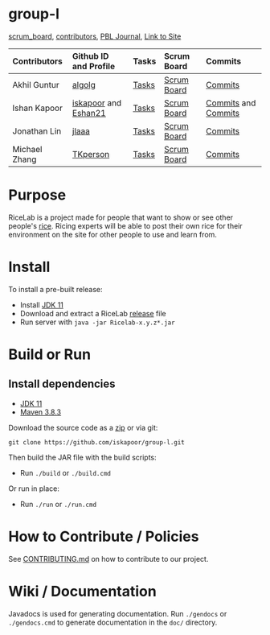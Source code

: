 # group-l
[scrum_board](https://github.com/iskapoor/group-l/projects/1), [contributors](https://github.com/iskapoor/group-l/graphs/contributors), [PBL Journal](), [Link to Site]()

|  Contributors | Github ID and Profile| Tasks  | Scrum Board | Commits |
| :------------ | :---------------     | :----- | :---------- | :------ |
| Akhil Guntur  | [algolg][alg-git]    | [Tasks][alg-tsk] | [Scrum Board][alg-scb] | [Commits][alg-cmt] |
| Ishan Kapoor  | [iskapoor][ish-git1] and [Eshan21][ish-git2] | [Tasks][ish-tsk] | [Scrum Board][ish-scb] | [Commits][ish-cmt1] and [Commits][ish-cmt2] |
| Jonathan Lin  | [jlaaa][jla-git]     | [Tasks][jla-tsk] | [Scrum Board][jla-scb] | [Commits][jla-cmt] |
| Michael Zhang | [TKperson][TKp-git]  | [Tasks][TKp-tsk] | [Scrum Board][TKp-scb] | [Commits][TKp-cmt] |

[alg-git]: https://github.com/algolg
[alg-tsk]: https://github.com/iskapoor/group-l/issues?q=assignee%3Aalgolg+
[alg-scb]: https://github.com/iskapoor/group-l/projects/1?card_filter_query=assignee%3Aalgolg
[alg-cmt]: https://github.com/iskapoor/group-l/commits?author=algolg
[ish-git1]: https://github.com/iskapoor
[ish-git2]: https://github.com/Eshan21
[ish-tsk]: https://github.com/iskapoor/group-l/issues?q=label%3Aishan
[ish-scb]: https://github.com/iskapoor/group-l/projects/1?card_filter_query=label%3Aishan
[ish-cmt1]: https://github.com/iskapoor/group-l/commits?author=iskapoor
[ish-cmt2]: https://github.com/iskapoor/group-l/commits?author=Eshan21
[jla-git]: https://github.com/jlaaa
[jla-tsk]: https://github.com/iskapoor/group-l/issues?q=assignee%3Ajlaaa+
[jla-scb]: https://github.com/iskapoor/group-l/projects/1?card_filter_query=assignee%3Ajlaaa
[jla-cmt]: https://github.com/iskapoor/group-l/commits?author=jlaaa
[TKp-git]: https://github.com/TKperson
[TKp-tsk]: https://github.com/iskapoor/group-l/issues?q=assignee%3ATKperson+
[TKp-scb]: https://github.com/iskapoor/group-l/projects/1?card_filter_query=assignee%3ATKperson
[TKp-cmt]: https://github.com/iskapoor/group-l/commits?author=TKperson

# Purpose
RiceLab is a project made for people that want to show or see other people's [rice](https://thatnixguy.github.io/posts/ricing/). Ricing experts will be able to post their own rice for their environment on the site for other people to use and learn from.

# Install
To install a pre-built release:

- Install [JDK 11](https://adoptium.net/releases.html?variant=openjdk11)
- Download and extract a RiceLab [release][] file
- Run server with `java -jar Ricelab-x.y.z*.jar`

[release]: https://github.com/iskapoor/group-l/releases

# Build or Run

## Install dependencies
- [JDK 11](https://adoptium.net/releases.html?variant=openjdk11)
- [Maven 3.8.3](https://maven.apache.org/download.cgi)

Download the source code as a [zip][source] or via git:

[source]: https://github.com/iskapoor/group-l/archive/refs/heads/main.zip

```
git clone https://github.com/iskapoor/group-l.git
```

Then build the JAR file with the build scripts:
- Run `./build` or `./build.cmd`

Or run in place:
- Run `./run` or `./run.cmd`

# How to Contribute / Policies
See [CONTRIBUTING.md](CONTRIBUTING.md) on how to contribute to our project.

# Wiki / Documentation
Javadocs is used for generating documentation. Run `./gendocs` or `./gendocs.cmd` to generate documentation in the `doc/` directory.
